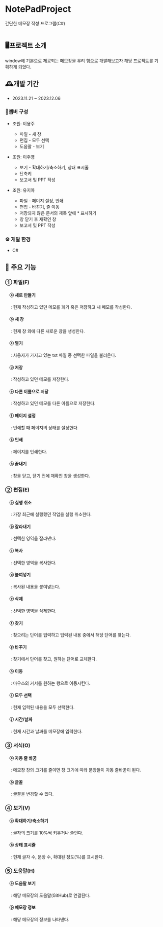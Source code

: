 # NotePadProject
간단한 메모장 작성 프로그램(C#)
<br>
<br>

## 🖥프로젝트 소개
window에 기본으로 제공되는 메모장을 우리 힘으로 개발해보고자 해당 프로젝트를 기획하게 되었다.


## 🕰개발 기간
- 2023.11.21 ~ 2023.12.06


### 👤멤버 구성
- 조원: 이용주
  - 파일 - 새 창
  - 편집 - 모두 선택
  - 도움말 - 보기
    
- 조원: 이주영
  - 보기 - 확대하기/축소하기, 상태 표시줄
  - 단축키
  - 보고서 및 PPT 작성
    
- 조원: 유지아
  - 파일 - 페이지 설정, 인쇄 
  - 편집 - 바꾸기, 줄 이동
  - 저장되지 않은 문서의 제목 앞에 * 표시하기
  - 창 닫기 후 재확인 창
  - 보고서 및 PPT 작성


### ⚙ 개발 환경
- C#


## 📌 주요 기능
### ① 파일(F)
####  ⓐ 새로 만들기
   : 현재 작성하고 있던 메모를 폐기 혹은 저장하고 새 메모를 작성한다.
####  ⓑ 새 창
   : 현재 창 외에 다른 새로운 창을 생성한다.
####  ⓒ 열기
   : 사용자가 가지고 있는 txt 파일 중 선택한 파일을 불러온다.
####  ⓓ 저장
   : 작성하고 있던 메모를 저장한다.
####  ⓔ 다른 이름으로 저장
   : 작성하고 있던 메모를 다른 이름으로 저장한다.
####  ⓕ 페이지 설정
   : 인쇄할 때 페이지의 상태를 설정한다.
####  ⓖ 인쇄
   : 페이지를 인쇄한다.
####  ⓗ 끝내기
   : 창을 닫고, 닫기 전에 재확인 창을 생성한다.

### ② 편집(E)
####  ⓐ 실행 취소
   : 가장 최근에 실행했던 작업을 실행 취소한다.
####  ⓑ 잘라내기
   : 선택한 영역을 잘라낸다.
####  ⓒ 복사
   : 선택한 영역을 복사한다.
####  ⓓ 붙여넣기
   : 복사된 내용을 붙여넣는다.
####  ⓔ 삭제
   : 선택한 영역을 삭제한다.
####  ⓕ 찾기
   : 찾으려는 단어를 입력하고 입력된 내용 중에서 해당 단어를 찾는다.
####  ⓖ 바꾸기
   : 찾기에서 단어를 찾고, 원하는 단어로 교체한다. 
####  ⓗ 이동
   : 마우스의 커서를 원하는 행으로 이동시킨다.
####  ⓘ 모두 선택
   : 현재 입력된 내용을 모두 선택한다.
####  ⓙ 시간/날짜
   : 현재 시간과 날짜를 메모장에 입력한다.
   
### ③ 서식(O)
####  ⓐ 자동 줄 바꿈
   : 메모장 창의 크기를 줄이면 창 크기에 따라 문장들이 자동 줄바꿈이 된다.
####  ⓑ 글꼴
   : 글꼴을 변경할 수 있다.
   
### ④ 보기(V)
####  ⓐ 확대하기/축소하기
   : 글자의 크기를 10%씩 키우거나 줄인다.
####  ⓑ 상태 표시줄
   : 현재 글자 수, 문장 수, 확대된 정도(%)를 표시한다.
### ⑤ 도움말(H)
####  ⓐ 도움말 보기
   : 해당 메모장의 도움말(GitHub)로 연결된다.
####  ⓑ 메모장 정보
   : 해당 메모장의 정보를 나타낸다.
